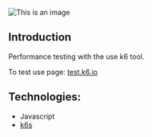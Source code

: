 ![This is an image](https://www.golangprojects.com/logos/n/k6-logo.png)

## Introduction
Performance testing with the use k6 tool. 

To test use page: [test.k6.io](https://test.k6.io/)

## Technologies:
- Javascript
- [k6s](https://k6.io/docs/)
